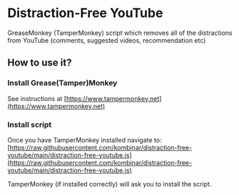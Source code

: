 # Distraction-Free YouTube
GreaseMonkey (TamperMonkey) script which removes all of the distractions from YouTube (comments, suggested videos, recommendation etc)

##  How to use it? 
### Install Grease(Tamper)Monkey
See instructions at [https://www.tampermonkey.net](https://www.tampermonkey.net)

### Install script
Once you have TamperMonkey installed navigate to:
[https://raw.githubusercontent.com/kombinar/distraction-free-youtube/main/distraction-free-youtube.js](https://raw.githubusercontent.com/kombinar/distraction-free-youtube/main/distraction-free-youtube.js)

TamperMonkey (if installed correctly) will ask you to install the script.